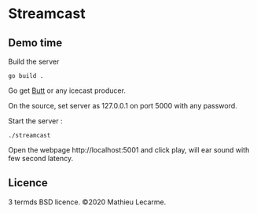 Streamcast
==========


Demo time
---------

Build the server

    go build .

Go get [Butt](https://danielnoethen.de/) or any icecast producer.

On the source, set server as 127.0.0.1 on port 5000 with any password.

Start the server :

    ./streamcast

Open the webpage http://localhost:5001 and click play, will ear sound with few second latency.

Licence
-------

3 termds BSD licence. ©2020 Mathieu Lecarme.